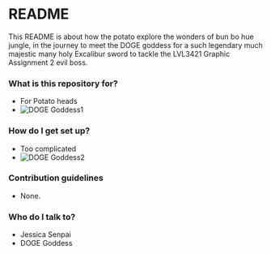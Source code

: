 # README #

This README is about how the potato explore the wonders of bun bo hue jungle, in the journey to meet the DOGE goddess for a such legendary much majestic many holy Excalibur sword to tackle the LVL3421 Graphic Assignment 2 evil boss.

### What is this repository for? ###

* For Potato heads
* ![DOGE Goddess1](https://upload.wikimedia.org/wikipedia/en/5/5f/Original_Doge_meme.jpg)

### How do I get set up? ###

* Too complicated
* ![DOGE Goddess2](http://weknowmemes.com/generator/uploads/generated/g1387883614110811294.jpg) 


### Contribution guidelines ###

* None.

### Who do I talk to? ###

* Jessica Senpai
* DOGE Goddess